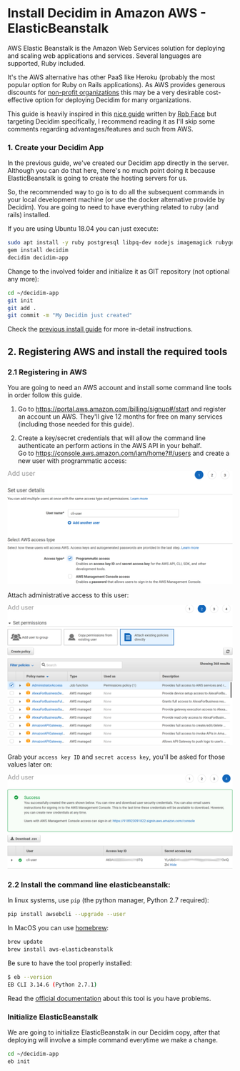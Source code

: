 Install Decidim in Amazon AWS - ElasticBeanstalk
================================================

AWS Elastic Beanstalk is the Amazon Web Services solution for deploying and scaling web applications and services. Several languages are supported, Ruby included.

It's the AWS alternative has other PaaS like Heroku (probably the most popular option for Ruby on Rails applications). As AWS provides generous discounts for [non-profit organizations](https://aws.amazon.com/government-education/nonprofits/) this may be a very desirable cost-effective option for deploying Decidim for many organizations.

This guide is heavily inspired in this [nice guide](https://hackernoon.com/how-to-setup-and-deploy-a-rails-5-app-on-aws-beanstalk-with-postgresql-redis-and-more-88a38355f1ea) written by [Rob Face](https://hackernoon.com/@rob__race) but targeting Decidim specifically, I recommend reading it as I'll skip some comments regarding advantages/features and such from AWS.

### 1. Create your Decidim App

In the previous guide, we've created our Decidim app directly in the server. Although you can do that here, there's no much point doing it because ElasticBeanstalk is going to create the hosting servers for us.

So, the recommended way to go is to do all the subsequent commands in your local development machine (or use the docker alternative provide by Decidim). You are going to need to have everything related to ruby (and rails) installed.

If you are using Ubuntu 18.04 you can just execute:
```bash
sudo apt install -y ruby postgresql libpq-dev nodejs imagemagick rubygems-integration git
gem install decidim
decidim decidim-app
```
Change to the involved folder and initialize it as GIT repository (not optional any more):

```bash
cd ~/decidim-app
git init
git add .
git commit -m "My Decidim just created"
```

Check the [previous install guide](decidim-bionic.md) for more in-detail instructions.


## 2. Registering AWS and install the required tools

### 2.1 Registering in AWS

You are going to need an AWS account and install some command line tools in order follow this guide.

1. Go to https://portal.aws.amazon.com/billing/signup#/start and register an account un AWS. They'll give 12 months for free on many services (including those needed for this guide).

1. Create a key/secret credentials that will allow the command line authenticate an perform actions in the AWS API in your behalf.<br>Go to https://console.aws.amazon.com/iam/home?#/users and create a new user with programmatic access:

![Create IAM user in AWS](assets/aws/aws-user.png)

Attach administrative access to this user:

![Set permissions for user](assets/aws/aws-permissions.png)

Grab your `access key ID` and `secret access key`, you'll be asked for those values later on:

![Key/secret generated](assets/aws/aws-keys.png)

### 2.2 Install the command line elasticbeanstalk:

In linux systems, use `pip` (the python manager, Python 2.7 required):
```bash
pip install awsebcli --upgrade --user
```

In MacOS you can use [homebrew](https://brew.sh/):
```bash
brew update
brew install aws-elasticbeanstalk
```

Be sure to have the tool properly installed:

```bash
$ eb --version
EB CLI 3.14.6 (Python 2.7.1)
```

Read the [official documentation](https://docs.aws.amazon.com/elasticbeanstalk/latest/dg/eb-cli3-install.html) about this tool is you have problems.



### Initialize ElasticBeanstalk

We are going to initialize ElasticBeanstalk in our Decidim copy, after that deploying will involve a simple command everytime we make a change.

```bash
cd ~/decidim-app
eb init
```